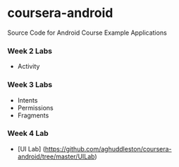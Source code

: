 coursera-android
================

Source Code for Android Course Example Applications

### Week 2 Labs
* Activity

### Week 3 Labs
* Intents
* Permissions
* Fragments

### Week 4 Lab
* [UI Lab] (https://github.com/aghuddleston/coursera-android/tree/master/UILab)
